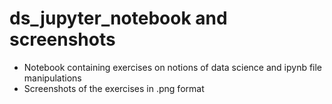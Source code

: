 # ds_jupyter_notebook and screenshots
- Notebook containing exercises on notions of data science and ipynb file manipulations
- Screenshots of the exercises in .png format 
